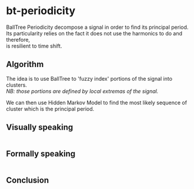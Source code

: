 bt-periodicity
===========

BallTree Periodicity decompose a signal in order to find its principal period.<br>
Its particularity relies on the fact it does not use the harmonics to do and therefore,<br>
is resilient to time shift.


## Algorithm
The idea is to use BallTree to 'fuzzy index' portions of the signal into clusters.<br>
_NB: those portions are defined by local extremas of the signal._<br>

We can then use Hidden Markov Model to find the most likely sequence of cluster which is the principal period.<br>

## Visually speaking

![]()

## Formally speaking

![]()

## Conclusion

